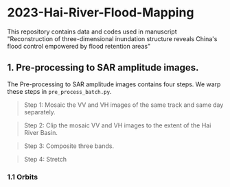 # 2023-Hai-River-Flood-Mapping
This repository contains data and codes used in manuscript "Reconstruction of three-dimensional inundation structure reveals China's flood control empowered by flood retention areas"
## 1. Pre-processing to SAR amplitude images.
The Pre-processing to SAR amplitude images contains four steps. We warp these steps in `pre_process_batch.py`.
> Step 1: Mosaic the VV and VH images of the same track and same day separately.

> Step 2: Clip the mosaic VV and VH images to the extent of the Hai River Basin.

> Step 3: Composite three bands.

> Step 4: Stretch  
### 1.1 Orbits
